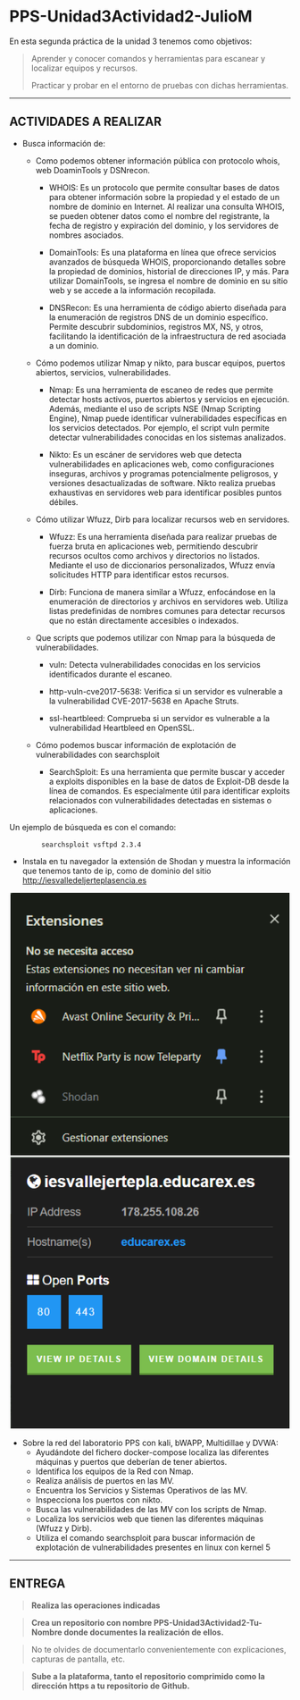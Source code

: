 # PPS-Unidad3Actividad2-JulioM

En esta segunda práctica de la unidad 3 tenemos como objetivos:

> Aprender y conocer comandos y herramientas para escanear y localizar equipos y recursos.
>
> Practicar y probar en el entorno de pruebas con dichas herramientas.
---
## ACTIVIDADES A REALIZAR
- Busca información de:
	- Como podemos obtener información pública con protocolo whois, web DoaminTools y DSNrecon.

        - WHOIS: Es un protocolo que permite consultar bases de datos para obtener información sobre la propiedad y el estado de un nombre de dominio en Internet. Al realizar una consulta WHOIS, se pueden obtener datos como el nombre del registrante, la fecha de registro y expiración del dominio, y los servidores de nombres asociados. 

        - DomainTools: Es una plataforma en línea que ofrece servicios avanzados de búsqueda WHOIS, proporcionando detalles sobre la propiedad de dominios, historial de direcciones IP, y más. Para utilizar DomainTools, se ingresa el nombre de dominio en su sitio web y se accede a la información recopilada. 

        - DNSRecon: Es una herramienta de código abierto diseñada para la enumeración de registros DNS de un dominio específico. Permite descubrir subdominios, registros MX, NS, y otros, facilitando la identificación de la infraestructura de red asociada a un dominio.

	- Cómo podemos utilizar Nmap y nikto,   para buscar equipos, puertos abiertos, servicios, vulnerabilidades.

        - Nmap: Es una herramienta de escaneo de redes que permite detectar hosts activos, puertos abiertos y servicios en ejecución. Además, mediante el uso de scripts NSE (Nmap Scripting Engine), Nmap puede identificar vulnerabilidades específicas en los servicios detectados. Por ejemplo, el script vuln permite detectar vulnerabilidades conocidas en los sistemas analizados. 

        - Nikto: Es un escáner de servidores web que detecta vulnerabilidades en aplicaciones web, como configuraciones inseguras, archivos y programas potencialmente peligrosos, y versiones desactualizadas de software. Nikto realiza pruebas exhaustivas en servidores web para identificar posibles puntos débiles.

	- Cómo utilizar Wfuzz, Dirb para localizar recursos web en servidores.

        - Wfuzz: Es una herramienta diseñada para realizar pruebas de fuerza bruta en aplicaciones web, permitiendo descubrir recursos ocultos como archivos y directorios no listados. Mediante el uso de diccionarios personalizados, Wfuzz envía solicitudes HTTP para identificar estos recursos.

        - Dirb: Funciona de manera similar a Wfuzz, enfocándose en la enumeración de directorios y archivos en servidores web. Utiliza listas predefinidas de nombres comunes para detectar recursos que no están directamente accesibles o indexados.

	- Que scripts que podemos utilizar con Nmap para la búsqueda de vulnerabilidades.

        - vuln: Detecta vulnerabilidades conocidas en los servicios identificados durante el escaneo.

        - http-vuln-cve2017-5638: Verifica si un servidor es vulnerable a la vulnerabilidad CVE-2017-5638 en Apache Struts.

        - ssl-heartbleed: Comprueba si un servidor es vulnerable a la vulnerabilidad Heartbleed en OpenSSL.



    - Cómo podemos buscar información de explotación de vulnerabilidades con searchsploit

        - SearchSploit: Es una herramienta que permite buscar y acceder a exploits disponibles en la base de datos de Exploit-DB desde la línea de comandos. Es especialmente útil para identificar exploits relacionados con vulnerabilidades detectadas en sistemas o aplicaciones.

Un ejemplo de búsqueda es con el comando:

            searchsploit vsftpd 2.3.4


- Instala en tu navegador la extensión de Shodan y muestra la información que tenemos tanto de ip, como de dominio del sitio http://iesvalledeljerteplasencia.es 

<div align="center">
  <img src="/Imagenes/1.png" width="500">
</div>

<div align="center">
  <img src="/Imagenes/2.png" width="500">
</div>

- Sobre la red del laboratorio PPS con kali, bWAPP, Multidillae y DVWA:
	- Ayudándote del fichero docker-compose localiza las diferentes máquinas y puertos que deberían de tener abiertos.
	- Identifica los equipos de la Red con Nmap.
	- Realiza análisis de puertos en las MV.
	- Encuentra los Servicios y Sistemas Operativos de las MV.
	- Inspecciona los puertos con nikto.
	- Busca las vulnerabilidades de las MV con los scripts de Nmap.
	- Localiza los servicios web que tienen las diferentes máquinas (Wfuzz y Dirb).
	- Utiliza el comando searchsploit para buscar información de explotación de vulnerabilidades presentes en linux con kernel 5
---	
## ENTREGA

>__Realiza las operaciones indicadas__

>__Crea un repositorio  con nombre PPS-Unidad3Actividad2-Tu-Nombre donde documentes la realización de ellos.__

> No te olvides de documentarlo convenientemente con explicaciones, capturas de pantalla, etc.

>__Sube a la plataforma, tanto el repositorio comprimido como la dirección https a tu repositorio de Github.__